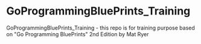 # GoProgrammingBluePrints_Training
GoProgrammingBluePrints_Training - this repo is for training purpose based on "Go Programming BluePrints" 2nd Edition by Mat Ryer
